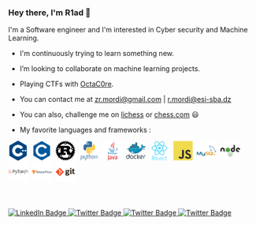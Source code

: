 ### Hey there, I'm R1ad 👋


I'm a Software engineer and I'm interested in Cyber security and Machine Learning.

- I'm continuously trying to learn something new.
- I’m looking to collaborate on machine learning projects.
- Playing CTFs with [OctaC0re](https://ctftime.org/team/141485).
- You can contact me at zr.mordi@gmail.com | r.mordi@esi-sba.dz
- You can also, challenge me on [lichess](https://lichess.org/@/zaki_ryad) or [chess.com](https://www.chess.com/member/zakaria-ryad) 😃



- My favorite languages and frameworks :

<div>
  <img src="https://github.com/devicons/devicon/blob/master/icons/cplusplus/cplusplus-plain.svg" title="C++" alt="C++" width="40" height="40"/>&nbsp;
  <img src="https://github.com/devicons/devicon/blob/master/icons/c/c-plain.svg" title="C" alt="C" width="40" height="40"/>&nbsp;
  <img src="https://github.com/devicons/devicon/blob/master/icons/rust/rust-plain.svg" title="Rust" alt="Rust" width="40" height="40"/>&nbsp;
  <img src="https://github.com/devicons/devicon/blob/master/icons/python/python-original-wordmark.svg" title="Python" alt="Python" width="40" height="40"/>&nbsp;
  <img src="https://github.com/devicons/devicon/blob/master/icons/java/java-original-wordmark.svg" title="Java" alt="Java" width="40" height="40"/>&nbsp;  
  <img src="https://github.com/devicons/devicon/blob/master/icons/docker/docker-original-wordmark.svg" title="Docker" alt="Docker" width="40" height="40"/>&nbsp;
  <img src="https://github.com/devicons/devicon/blob/master/icons/react/react-original-wordmark.svg" title="React" alt="React" width="40" height="40"/>&nbsp;
  <img src="https://github.com/devicons/devicon/blob/master/icons/javascript/javascript-original.svg" title="JavaScript" alt="JavaScript" width="40" height="40"/>&nbsp;
  <img src="https://github.com/devicons/devicon/blob/master/icons/mysql/mysql-original-wordmark.svg" title="MySQL"  alt="MySQL" width="40" height="40"/>&nbsp;
  <img src="https://github.com/devicons/devicon/blob/master/icons/nodejs/nodejs-original-wordmark.svg" title="NodeJS" alt="NodeJS" width="40" height="40"/>&nbsp;
  <img src="https://github.com/devicons/devicon/blob/master/icons/pytorch/pytorch-original-wordmark.svg" title="pytorch" alt="pytorch" width="40" height="40"/>&nbsp;
  <img src="https://github.com/devicons/devicon/blob/master/icons/tensorflow/tensorflow-original-wordmark.svg" title="tensorflow" alt="tensorflow" width="40" height="40"/>&nbsp;
  <img src="https://github.com/devicons/devicon/blob/master/icons/git/git-original-wordmark.svg" title="Git" **alt="Git" width="40" height="40"/>
</div>



<br/>
<br/>
<br/>


  <div id="badges">
    <a href="https://www.linkedin.com/in/zakaria-mordi-335175169/">
      <img src="https://img.shields.io/badge/LinkedIn-blue?style=for-the-badge&logo=linkedin&logoColor=white" alt="LinkedIn Badge"/>
    </a>
    <a href="https://www.facebook.com/profile.php?id=100013773361618">
      <img src="https://img.shields.io/badge/Facebook-darkblue?style=for-the-badge&logo=facebook&logoColor=white" alt="Twitter Badge"/>
    </a>
    <a href="https://stackoverflow.com/users/11407779/zaki-ryad">
      <img src="https://img.shields.io/badge/Stackoverflow-orange?style=for-the-badge&logo=stackoverflow&logoColor=white" alt="Twitter Badge"/>
    </a>
    <a href="https://twitter.com/RiadMordi">
      <img src="https://img.shields.io/badge/Twitter-blue?style=for-the-badge&logo=twitter&logoColor=white" alt="Twitter Badge"/>
    </a>


  </div>
